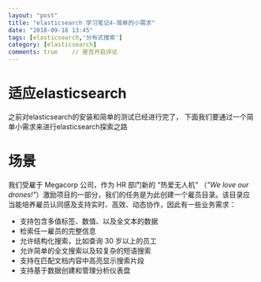 ```yaml
---
layout: "post"
title: "elasticsearch 学习笔记4-简单的小需求"
date: "2018-09-18 13:45"
tags: [elasticsearch,'分布式搜索']
category: [elasticsearch]
comments: true    // 是否开启评论
---
```


# 适应elasticsearch

之前对elasticsearch的安装和简单的测试已经进行完了， 下面我们要通过一个简单小需求来进行elasticsearch探索之路

# 场景
我们受雇于 Megacorp 公司，作为 HR 部门新的 “热爱无人机” （_"We love our drones!"_）激励项目的一部分，我们的任务是为此创建一个雇员目录。该目录应当能培养雇员认同感及支持实时、高效、动态协作，因此有一些业务需求：

- 支持包含多值标签、数值、以及全文本的数据
- 检索任一雇员的完整信息
- 允许结构化搜索，比如查询 30 岁以上的员工
- 允许简单的全文搜索以及较复杂的短语搜索
- 支持在匹配文档内容中高亮显示搜索片段
- 支持基于数据创建和管理分析仪表盘
